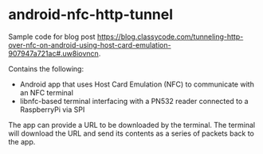 # android-nfc-http-tunnel

Sample code for blog post https://blog.classycode.com/tunneling-http-over-nfc-on-android-using-host-card-emulation-907947a721ac#.uw8iovncn.

Contains the following:

- Android app that uses Host Card Emulation (NFC) to communicate with an NFC terminal
- libnfc-based terminal interfacing with a PN532 reader connected to a RaspberryPi via SPI

The app can provide a URL to be downloaded by the terminal. The terminal will download the URL and send its contents as a series of packets back to the app.
